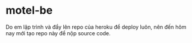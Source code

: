 # motel-be

Do em lập trình và đẩy lên repo của heroku để deploy luôn, nên đến hôm nay mới tạo repo này để nộp source code.
